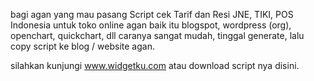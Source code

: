 bagi agan yang mau pasang Script cek Tarif dan Resi JNE, TIKI, POS Indonesia untuk toko online agan baik itu blogspot, wordpress (org), openchart, quickchart, dll
caranya sangat mudah, tinggal generate, lalu copy script ke blog / website agan.


silahkan kunjungi www.widgetku.com atau download script nya disini.